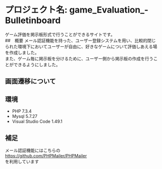 # プロジェクト名: game_Evaluation_-Bulletinboard
ゲーム評価を掲示板形式で行うことができるサイトです。  
##　概要
メール認証機能を持った、ユーザー登録システムを用い、比較的閉じられた環境下においてユーザーが自由に、好きなゲームについて評価しあえる場を作成しました。  
また、ゲーム毎に掲示板を分けるために、ユーザー側から掲示板の作成を行うことができるようにしました。
## 画面遷移について

## 環境
- PHP 7.3.4
- Mysql 5.7.27
- Visual Studio Code 1.49.1

## 補足
メール認証機能にはこちらの  
https://github.com/PHPMailer/PHPMailer  
を利用しています
